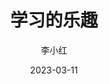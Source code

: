 ---
title: 学习的乐趣
date: 2023-03-11
author: 李小红
description: 学习的乐趣在于你可以拥有更好的知识储备，这样你在生活中、工作中、社会中都可以更好地适应和发展。学习可以帮助你更好地理解世界、更好地认识自己、更好地服务于他人。学习的乐趣还在于你可以获得更好的自我认知和自我完善，可以更好地实现自己的价值和目标。
tags:
  - 学习的乐趣
image: https://picsum.photos/600/400
---
